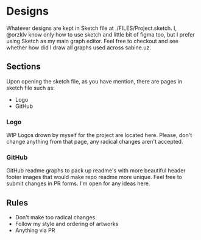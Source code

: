 # Designs

Whatever designs are kept in Sketch file at ./FILES/Project.sketch. I, @orzklv know only how to use sketch and little bit of figma too, but I prefer using Sketch as my main graph editor. Feel free to checkout and see whether how did I draw all graphs used across sabine.uz.

## Sections

Upon opening the sketch file, as you have mention, there are pages in sketch file such as:

- Logo
- GitHub

### Logo

WIP Logos drown by myself for the project are located here. Please, don't change anything from that page, any radical changes aren't accepted.

### GitHub

GitHub readme graphs to pack up readme's with more beautiful header footer images that would make repo readme more unique. Feel free to submit changes in PR forms. I'm open for any ideas here.

## Rules

- Don't make too radical changes.
- Follow my style and ordering of artworks
- Anything via PR
